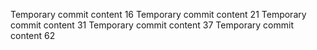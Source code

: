 Temporary commit content 16
Temporary commit content 21
Temporary commit content 31
Temporary commit content 37
Temporary commit content 62
